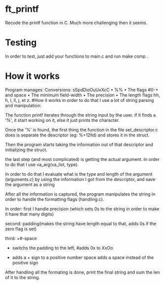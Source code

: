 # ft_printf
Recode the printf function in C. Much more challenging then it seems.

# Testing

In order to test, just add your functions to main.c and run make comp .

# How it works
Program manages:
Conversions: sSpdDioOuUxXcC
• %%
• The flags #0-+ and space
• The minimum field-width
• The precision
• The length flags hh, h, l, ll, j, et z.
#How it works
in order to do that I use a lot of string parsing and manipulation:

The function printf iterates through the string input by the user. if it finds a '%', it start working on it, else it just prints the character.

Once the '%' is found, the first thing the function in the file set_descriptor.c does is separate the descriptor (eg: %+12lld) and stores it in the struct.

Then the program starts taking the information out of that descriptor and initializing the struct.

the last step (and most complicated) is getting the actual argument. In order to do that I use va_arg(va_list, type).

In order to do that I evaluate what is the type and length of the argument (arguments.c) by using the information I got from the descriptor, and save the argument as a string

After all the information is captured, the program manipulates the string in order to handle the formatting flags (handling.c).

In order: first I handle precision (which sets 0s to the string in order to make it have that many digits)

second: padding(makes the string have length equal to that, adds 0s if the zero flag is set)

third: +#-space

- switchs the padding to the left, 
#adds 0x to XxOo 
+ adds a + sign to a positive number
space adds a space instead of the positive sign

After handling all the formating is done, print the final string and sum the len of it to the string.


